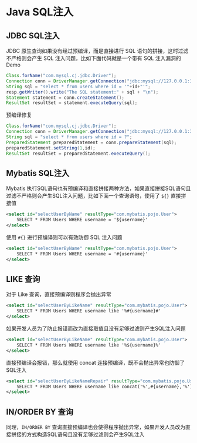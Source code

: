 # Java SQL注入

## JDBC SQL注入

JDBC 原生查询如果没有经过预编译，而是直接进行 SQL 语句的拼接，这时过滤不严格则会产生 SQL 注入问题，比如下面代码就是一个带有 SQL 注入漏洞的 Demo

```java
Class.forName("com.mysql.cj.jdbc.Driver");
Connection conn = DriverManager.getConnection("jdbc:mysql://127.0.0.1:3306/security?characterEncoding=utf8&useSSL=false&serverTimezone=UTC", "root", "123456");
String sql = "select * from users where id = '"+id+"'";
resp.getWriter().write("The SQL statement:" + sql + "\n");
Statement statement = conn.createStatement();
ResultSet resultSet = statement.executeQuery(sql);
```

预编译修复

```java
Class.forName("com.mysql.cj.jdbc.Driver");
Connection conn = DriverManager.getConnection("jdbc:mysql://127.0.0.1:3306/security?characterEncoding=utf8&useSSL=false&serverTimezone=UTC", "root", "123456");
String sql = "select * from users where id = ?";
PreparedStatement preparedStatement = conn.prepareStatement(sql);
preparedStatement.setString(1,id);
ResultSet resultSet = preparedStatement.executeQuery();
```

## Mybatis SQL注入

Mybatis 执行SQL语句也有预编译和直接拼接两种方法，如果直接拼接SQL语句且过滤不严格则会产生SQL注入问题，比如下面一个查询语句，使用了 `${}` 直接拼接值

```xml
<select id="selectUserByName" resultType="com.mybatis.pojo.User">
    SELECT * FROM Users WHERE username = '${username}'
</select>
```

使用 `#{}` 进行预编译则可以有效防御 SQL 注入问题

```xml
<select id="selectUserByName" resultType="com.mybatis.pojo.User">
    SELECT * FROM Users WHERE username = '#{username}'
</select>
```

## LIKE 查询

对于 Like 查询，直接预编译则程序会抛出异常

```xml
<select id="selectUserByLikeName" resultType="com.mybatis.pojo.User">
    SELECT * FROM Users WHERE username like '%#{username}#'
</select>
```

如果开发人员为了防止报错而改为直接取值且没有足够过滤则产生SQL注入问题

```xml
<select id="selectUserByLikeName" resultType="com.mybatis.pojo.User">
    SELECT * FROM Users WHERE username like '%${username}%'
</select>
```

直接预编译会报错，那么就使用 concat 连接预编译，既不会抛出异常也防御了SQL注入

```xml
<select id="selectUserByLikeNameRepair" resultType="com.mybatis.pojo.User">
    SELECT * FROM Users WHERE username like concat('%',#{username},'%')
</select>
```

## IN/ORDER BY 查询

同理，`IN/ORDER BY` 查询直接预编译也会使得程序抛出异常，如果开发人员改为直接拼接的方式构造SQL语句且没有足够过滤则会产生SQL注入

